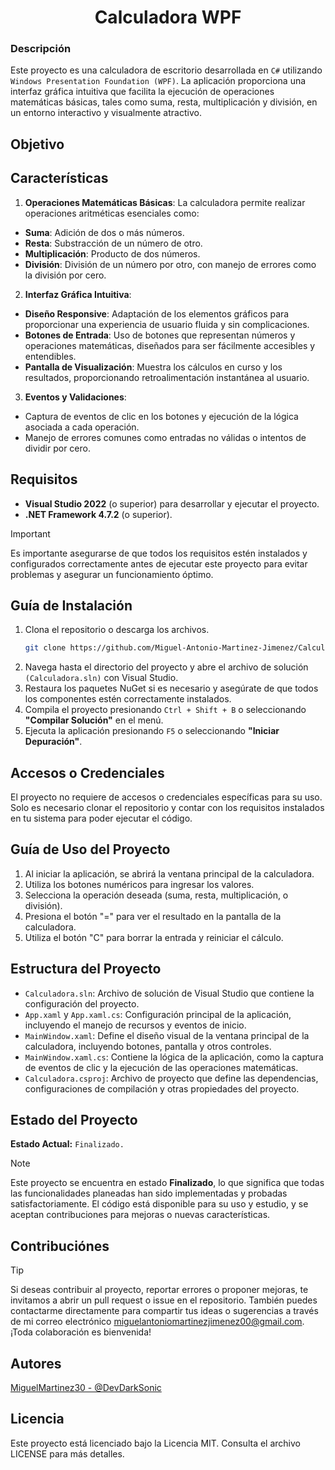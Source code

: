<div align="center">

# Calculadora WPF
</div>

### Descripción
Este proyecto es una calculadora de escritorio desarrollada en `C#` utilizando `Windows Presentation Foundation (WPF)`. La aplicación proporciona una interfaz gráfica intuitiva que facilita la ejecución de operaciones matemáticas básicas, tales como suma, resta, multiplicación y división, en un entorno interactivo y visualmente atractivo.

## Objetivo

## Características
1. **Operaciones Matemáticas Básicas**: La calculadora permite realizar operaciones aritméticas esenciales como:
 - **Suma**: Adición de dos o más números.
 - **Resta**: Substracción de un número de otro.
 - **Multiplicación**: Producto de dos números.
 - **División**: División de un número por otro, con manejo de errores como la división por cero.
2. **Interfaz Gráfica Intuitiva**:
 - **Diseño Responsive**: Adaptación de los elementos gráficos para proporcionar una experiencia de usuario fluida y sin complicaciones.
 - **Botones de Entrada**: Uso de botones que representan números y operaciones matemáticas, diseñados para ser fácilmente accesibles y entendibles.
 - **Pantalla de Visualización**: Muestra los cálculos en curso y los resultados, proporcionando retroalimentación instantánea al usuario.
3. **Eventos y Validaciones**:
 - Captura de eventos de clic en los botones y ejecución de la lógica asociada a cada operación.
 - Manejo de errores comunes como entradas no válidas o intentos de dividir por cero.

## Requisitos
- **Visual Studio 2022** (o superior) para desarrollar y ejecutar el proyecto.
- **.NET Framework 4.7.2** (o superior).
> [!Important]
> Es importante asegurarse de que todos los requisitos estén instalados y configurados correctamente antes de ejecutar este proyecto para evitar problemas y asegurar un funcionamiento óptimo.

## Guía de Instalación
1. Clona el repositorio o descarga los archivos.
   ```bash
   git clone https://github.com/Miguel-Antonio-Martinez-Jimenez/Calculadora_WPF.git
2. Navega hasta el directorio del proyecto y abre el archivo de solución `(Calculadora.sln)` con Visual Studio.
3. Restaura los paquetes NuGet si es necesario y asegúrate de que todos los componentes estén correctamente instalados.
4. Compila el proyecto presionando `Ctrl + Shift + B` o seleccionando **"Compilar Solución"** en el menú.
5. Ejecuta la aplicación presionando `F5` o seleccionando **"Iniciar Depuración"**.

## Accesos o Credenciales
El proyecto no requiere de accesos o credenciales específicas para su uso. Solo es necesario clonar el repositorio y contar con los requisitos instalados en tu sistema para poder ejecutar el código.

## Guía de Uso del Proyecto
1. Al iniciar la aplicación, se abrirá la ventana principal de la calculadora.
2. Utiliza los botones numéricos para ingresar los valores.
3. Selecciona la operación deseada (suma, resta, multiplicación, o división).
4. Presiona el botón "=" para ver el resultado en la pantalla de la calculadora.
5. Utiliza el botón "C" para borrar la entrada y reiniciar el cálculo.

## Estructura del Proyecto
- `Calculadora.sln`: Archivo de solución de Visual Studio que contiene la configuración del proyecto.
- `App.xaml` y `App.xaml.cs`: Configuración principal de la aplicación, incluyendo el manejo de recursos y eventos de inicio.
- `MainWindow.xaml`: Define el diseño visual de la ventana principal de la calculadora, incluyendo botones, pantalla y otros controles.
- `MainWindow.xaml.cs`: Contiene la lógica de la aplicación, como la captura de eventos de clic y la ejecución de las operaciones matemáticas.
- `Calculadora.csproj`: Archivo de proyecto que define las dependencias, configuraciones de compilación y otras propiedades del proyecto.

## Estado del Proyecto
**Estado Actual:** `Finalizado.`
> [!Note]
> Este proyecto se encuentra en estado **Finalizado**, lo que significa que todas las funcionalidades planeadas han sido implementadas y probadas satisfactoriamente. El código está disponible para su uso y estudio, y se aceptan contribuciones para mejoras o nuevas características.
<!--### Posibles Estados del Proyecto
- **Inicios:** El proyecto está en sus etapas iniciales de planificación y desarrollo. Apenas se están definiendo los requisitos y comenzando la implementación básica.
- **En Desarrollo:** El proyecto está en plena fase de desarrollo, con funcionalidades siendo añadidas y pruebas en curso. Puede contener errores o estar sujeto a cambios importantes.
- **Finalizado:** El proyecto ha alcanzado sus objetivos iniciales, con todas las funcionalidades implementadas y probadas. Puede recibir mantenimiento o mejoras menores.
- **Mantenimiento:** El proyecto está completo, pero sigue recibiendo actualizaciones menores, corrección de errores o mejoras en la documentación y el rendimiento.
- **Abandonado:** El desarrollo ha sido detenido y no se planean futuras actualizaciones ni mantenimiento. -->

## Contribuciónes
> [!Tip]
> Si deseas contribuir al proyecto, reportar errores o proponer mejoras, te invitamos a abrir un pull request o issue en el repositorio. También puedes contactarme directamente para compartir tus ideas o sugerencias a través de mi correo electrónico miguelantoniomartinezjimenez00@gmail.com. ¡Toda colaboración es bienvenida!

## Autores
[MiguelMartinez30 - @DevDarkSonic](https://github.com/Miguel-Antonio-Martinez-Jimenez)

## Licencia
Este proyecto está licenciado bajo la Licencia MIT. Consulta el archivo LICENSE para más detalles.
